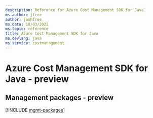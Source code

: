 ```yaml
---
description: Reference for Azure Cost Management SDK for Java
ms.author: jfree
author: joshfree
ms.data: 10/03/2022
ms.topic: reference
title: Azure Cost Management SDK for Java
ms.devlang: java
ms.service: costmanagement
---
```

# Azure Cost Management SDK for Java - preview

## Management packages - preview
[!INCLUDE [mgmt-packages](cost-management-mgmt-index.md)]